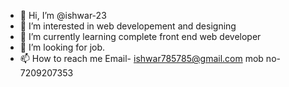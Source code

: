 - 👋 Hi, I’m @ishwar-23
- 👀 I’m interested in web developement and designing
- 🌱 I’m currently learning complete front end web developer
- 💞️ I’m looking for job.
- 📫 How to reach me Email- ishwar785785@gmail.com
   mob no- 7209207353

<!---
ishwar-23/ishwar-23 is a ✨ special ✨ repository because its `README.md` (this file) appears on your GitHub profile.
You can click the Preview link to take a look at your changes.
--->
